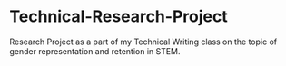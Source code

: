 # Technical-Research-Project
Research Project as a part of my Technical Writing class on the topic of gender representation and retention in STEM.
